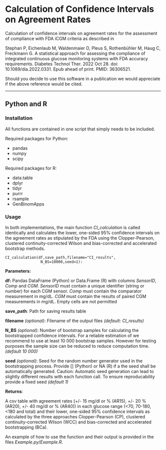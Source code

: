 # Calculation of Confidence Intervals on Agreement Rates

Calculation of confidence intervals on agreement rates for the assessment of compliance with FDA iCGM criteria as described in 

Stephan P, Eichenlaub M, Waldenmaier D, Pleus S, Rothenbühler M, Haug C, Freckmann G. A statistical approach for assessing the compliance of integrated continuous glucose monitoring systems with FDA accuracy requirements. Diabetes Technol Ther. 2022 Oct 28. doi: 10.1089/dia.2022.0331. Epub ahead of print. PMID: 36306521.

Should you decide to use this software in a publication we would appreciate if the above reference would be cited.

---

## Python and R

### Installation

All functions are contained in one script that simply needs to be included.

Required packages for Python:

* pandas
* numpy
* scipy

Required packages for R:

* data.table
* dplyr
* tidyr
* purrr
* rsample
* GenBinomApps

### Usage

In both implementations, the main function *CI_calculation* is called identically and calculates the lower, one-sided 95% confidence intervals on the agreement rates as stipulated by the FDA using the Clopper-Pearson, clustered continuity-corrected Wilson and bias-corrected and accelerated bootstrap methods. 

```
CI_calculation(df,save_path,filename="CI_results",
                N_BS=10000,seed=1):
```
**Parameters:**

**df:** Pandas DataFrame (Python) or Data.Frame (R) with columns *SensorID*, *Comp* and *CGM*. *SensorID* must contain a unique identifier (string or number) for each CGM sensor. *Comp* must contain the  comparator measurement in mg/dL. *CGM* must contain the results of paired CGM measurements in mg/dL. Empty cells are not permitted

**save_path**: Path for saving results table

**filename** *(optional)*: Filename of the output files *(default: CI_results)*

**N_BS** *(optional)*: Number of bootstrap samples for calculating the bootstrapped confidence intervals. For a reliable estimation of we recommend to use at least 10 000 bootstrap samples. However for testing purposes the sample size can be reduced to reduce computation time. *(default 10 000)*

**seed** *(optional)*: Seed for the random number generator used in the bootstrapping process. Provide [] (Python) or NA (R) if a the seed shall be automatically generated. Caution: Automatic seed generation can lead to slightly different results with each function call. To ensure reproducability provide a fixed seed *(default 1)*

**Returns**:

A csv table with agreement rates (+/- 15 mg/dl or % (AR15), +/- 20 % (AR20), +/- 40 mg/dl or % (AR40)) in each glucose range (<70, 70-180, <180 and total) and their lower, one-sided 95% confidence intervals as calculated by the three approaches Clopper-Pearson (CP), clustered continuity-corrected Wilson (WCC) and bias-corrected and accelerated bootstrapping (BCa).


An example of how to use the function and their output is provided in the files *Example.py*/*Example.R*.